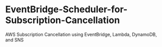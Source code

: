 # EventBridge-Scheduler-for-Subscription-Cancellation
AWS Subscription Cancellation using EventBridge, Lambda, DynamoDB, and SNS
